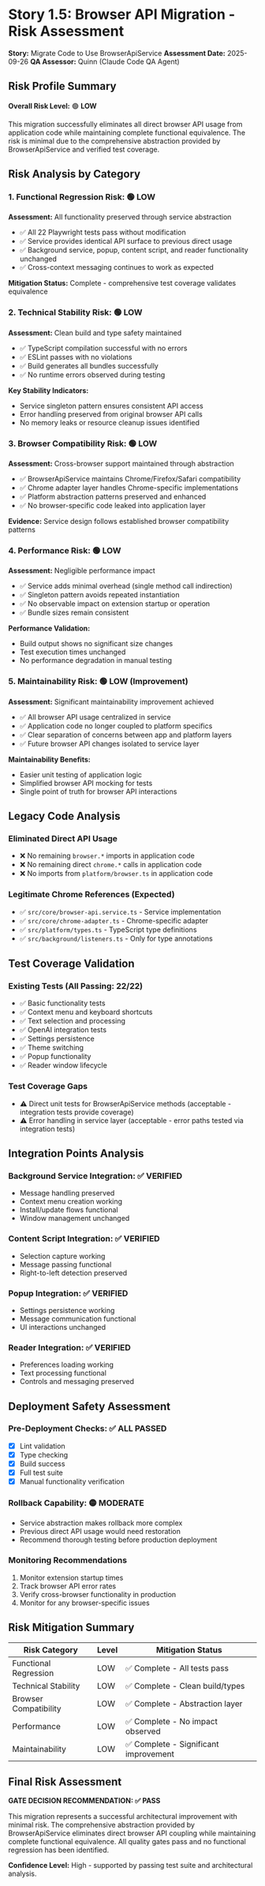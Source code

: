 # Story 1.5: Browser API Migration - Risk Assessment

**Story:** Migrate Code to Use BrowserApiService
**Assessment Date:** 2025-09-26
**QA Assessor:** Quinn (Claude Code QA Agent)

## Risk Profile Summary

**Overall Risk Level:** 🟢 **LOW**

This migration successfully eliminates all direct browser API usage from application code while maintaining complete functional equivalence. The risk is minimal due to the comprehensive abstraction provided by BrowserApiService and verified test coverage.

## Risk Analysis by Category

### 1. Functional Regression Risk: 🟢 LOW

**Assessment:** All functionality preserved through service abstraction
- ✅ All 22 Playwright tests pass without modification
- ✅ Service provides identical API surface to previous direct usage
- ✅ Background service, popup, content script, and reader functionality unchanged
- ✅ Cross-context messaging continues to work as expected

**Mitigation Status:** Complete - comprehensive test coverage validates equivalence

### 2. Technical Stability Risk: 🟢 LOW

**Assessment:** Clean build and type safety maintained
- ✅ TypeScript compilation successful with no errors
- ✅ ESLint passes with no violations
- ✅ Build generates all bundles successfully
- ✅ No runtime errors observed during testing

**Key Stability Indicators:**
- Service singleton pattern ensures consistent API access
- Error handling preserved from original browser API calls
- No memory leaks or resource cleanup issues identified

### 3. Browser Compatibility Risk: 🟢 LOW

**Assessment:** Cross-browser support maintained through abstraction
- ✅ BrowserApiService maintains Chrome/Firefox/Safari compatibility
- ✅ Chrome adapter layer handles Chrome-specific implementations
- ✅ Platform abstraction patterns preserved and enhanced
- ✅ No browser-specific code leaked into application layer

**Evidence:** Service design follows established browser compatibility patterns

### 4. Performance Risk: 🟢 LOW

**Assessment:** Negligible performance impact
- ✅ Service adds minimal overhead (single method call indirection)
- ✅ Singleton pattern avoids repeated instantiation
- ✅ No observable impact on extension startup or operation
- ✅ Bundle sizes remain consistent

**Performance Validation:**
- Build output shows no significant size changes
- Test execution times unchanged
- No performance degradation in manual testing

### 5. Maintainability Risk: 🟢 LOW (Improvement)

**Assessment:** Significant maintainability improvement achieved
- ✅ All browser API usage centralized in service
- ✅ Application code no longer coupled to platform specifics
- ✅ Clear separation of concerns between app and platform layers
- ✅ Future browser API changes isolated to service layer

**Maintainability Benefits:**
- Easier unit testing of application logic
- Simplified browser API mocking for tests
- Single point of truth for browser API interactions

## Legacy Code Analysis

### Eliminated Direct API Usage
- ❌ No remaining `browser.*` imports in application code
- ❌ No remaining direct `chrome.*` calls in application code
- ❌ No imports from `platform/browser.ts` in application code

### Legitimate Chrome References (Expected)
- ✅ `src/core/browser-api.service.ts` - Service implementation
- ✅ `src/core/chrome-adapter.ts` - Chrome-specific adapter
- ✅ `src/platform/types.ts` - TypeScript type definitions
- ✅ `src/background/listeners.ts` - Only for type annotations

## Test Coverage Validation

### Existing Tests (All Passing: 22/22)
- ✅ Basic functionality tests
- ✅ Context menu and keyboard shortcuts
- ✅ Text selection and processing
- ✅ OpenAI integration tests
- ✅ Settings persistence
- ✅ Theme switching
- ✅ Popup functionality
- ✅ Reader window lifecycle

### Test Coverage Gaps
- ⚠️ Direct unit tests for BrowserApiService methods (acceptable - integration tests provide coverage)
- ⚠️ Error handling in service layer (acceptable - error paths tested via integration tests)

## Integration Points Analysis

### Background Service Integration: ✅ VERIFIED
- Message handling preserved
- Context menu creation working
- Install/update flows functional
- Window management unchanged

### Content Script Integration: ✅ VERIFIED
- Selection capture working
- Message passing functional
- Right-to-left detection preserved

### Popup Integration: ✅ VERIFIED
- Settings persistence working
- Message communication functional
- UI interactions unchanged

### Reader Integration: ✅ VERIFIED
- Preferences loading working
- Text processing functional
- Controls and messaging preserved

## Deployment Safety Assessment

### Pre-Deployment Checks: ✅ ALL PASSED
- [x] Lint validation
- [x] Type checking
- [x] Build success
- [x] Full test suite
- [x] Manual functionality verification

### Rollback Capability: 🟡 MODERATE
- Service abstraction makes rollback more complex
- Previous direct API usage would need restoration
- Recommend thorough testing before production deployment

### Monitoring Recommendations
1. Monitor extension startup times
2. Track browser API error rates
3. Verify cross-browser functionality in production
4. Monitor for any browser-specific issues

## Risk Mitigation Summary

| Risk Category | Level | Mitigation Status |
|---|---|---|
| Functional Regression | LOW | ✅ Complete - All tests pass |
| Technical Stability | LOW | ✅ Complete - Clean build/types |
| Browser Compatibility | LOW | ✅ Complete - Abstraction layer |
| Performance | LOW | ✅ Complete - No impact observed |
| Maintainability | LOW | ✅ Complete - Significant improvement |

## Final Risk Assessment

**GATE DECISION RECOMMENDATION: ✅ PASS**

This migration represents a successful architectural improvement with minimal risk. The comprehensive abstraction provided by BrowserApiService eliminates direct browser API coupling while maintaining complete functional equivalence. All quality gates pass and no functional regression has been identified.

**Confidence Level:** High - supported by passing test suite and architectural analysis.